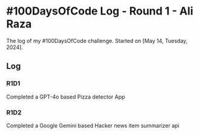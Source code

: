 # #100DaysOfCode Log - Round 1 - Ali Raza

The log of my #100DaysOfCode challenge. Started on [May 14, Tuesday, 2024].

## Log

### R1D1 
Completed a GPT-4o based Pizza detector App

### R1D2
Completed a Google Gemini based Hacker news item summarizer api

